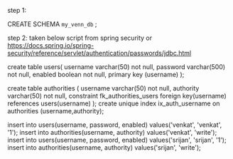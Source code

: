 step 1:

CREATE SCHEMA `my_venn_db` ;

step 2: taken below script from spring security 
or 
https://docs.spring.io/spring-security/reference/servlet/authentication/passwords/jdbc.html

create table users(
username varchar(50) not null,
password varchar(500) not null,
enabled boolean not null,
primary key (username)
);

create table authorities (
username varchar(50) not null,
authority varchar(50) not null,
constraint fk_authorities_users foreign key(username) references users(username)
);
create unique index ix_auth_username on authorities (username,authority);

insert into users(username, password, enabled) values('venkat', 'venkat', '1');
insert into authorities(username, authority) values('venkat', 'write');
insert into users(username, password, enabled) values('srijan', 'srijan', '1');
insert into authorities(username, authority) values('srijan', 'write');




